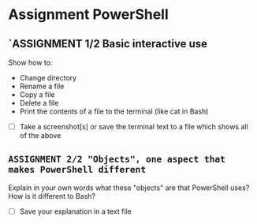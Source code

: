 # Assignment PowerShell

## `ASSIGNMENT 1/2 Basic interactive use

Show how to:

- Change directory
- Rename a file
- Copy a file
- Delete a file
- Print the contents of a file to the terminal (like cat in Bash)

- [ ]  Take a screenshot[s] or save the terminal text to a file which shows all of the above

## `ASSIGNMENT 2/2 "Objects", one aspect that makes PowerShell different`

Explain in your own words what these "objects" are that PowerShell uses? How is it different to Bash?

- [ ] Save your explanation in a text file
